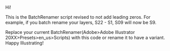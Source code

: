 Hi!

This is the BatchRenamer script revised to not add leading zeros. For example, if you batch rename your layers, S22 - S1, S09 will now be S9. 

Replace your current BatchRenamer(Adobe>Adobe Illustrator 20XX>Presets>en_us>Scripts) with this code or rename it to have a variant. Happy Illustrating!

